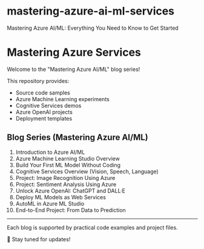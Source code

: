 # mastering-azure-ai-ml-services
Mastering Azure AI/ML: Everything You Need to Know to Get Started

# Mastering Azure Services

Welcome to the "Mastering Azure AI/ML" blog series!

This repository provides:
- Source code samples
- Azure Machine Learning experiments
- Cognitive Services demos
- Azure OpenAI projects
- Deployment templates

## Blog Series (Mastering Azure AI/ML)

1. Introduction to Azure AI/ML
2. Azure Machine Learning Studio Overview
3. Build Your First ML Model Without Coding
4. Cognitive Services Overview (Vision, Speech, Language)
5. Project: Image Recognition Using Azure
6. Project: Sentiment Analysis Using Azure
7. Unlock Azure OpenAI: ChatGPT and DALL·E
8. Deploy ML Models as Web Services
9. AutoML in Azure ML Studio
10. End-to-End Project: From Data to Prediction

---

Each blog is supported by practical code examples and project files.

🔔 Stay tuned for updates!

